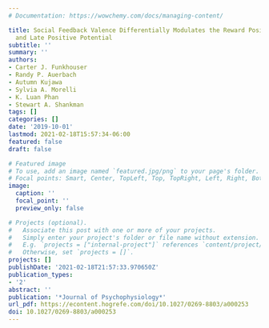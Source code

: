 ```yaml
---
# Documentation: https://wowchemy.com/docs/managing-content/

title: Social Feedback Valence Differentially Modulates the Reward Positivity, P300,
  and Late Positive Potential
subtitle: ''
summary: ''
authors:
- Carter J. Funkhouser
- Randy P. Auerbach
- Autumn Kujawa
- Sylvia A. Morelli
- K. Luan Phan
- Stewart A. Shankman
tags: []
categories: []
date: '2019-10-01'
lastmod: 2021-02-18T15:57:34-06:00
featured: false
draft: false

# Featured image
# To use, add an image named `featured.jpg/png` to your page's folder.
# Focal points: Smart, Center, TopLeft, Top, TopRight, Left, Right, BottomLeft, Bottom, BottomRight.
image:
  caption: ''
  focal_point: ''
  preview_only: false

# Projects (optional).
#   Associate this post with one or more of your projects.
#   Simply enter your project's folder or file name without extension.
#   E.g. `projects = ["internal-project"]` references `content/project/deep-learning/index.md`.
#   Otherwise, set `projects = []`.
projects: []
publishDate: '2021-02-18T21:57:33.970650Z'
publication_types:
- '2'
abstract: ''
publication: '*Journal of Psychophysiology*'
url_pdf: https://econtent.hogrefe.com/doi/10.1027/0269-8803/a000253
doi: 10.1027/0269-8803/a000253
---
```

